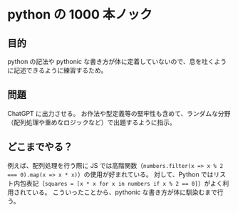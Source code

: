 # python の 1000 本ノック

## 目的

python の記法や pythonic な書き方が体に定着していないので、息を吐くように記述できるように練習するため。

## 問題

ChatGPT に出力させる。
お作法や型定義等の堅牢性も含めて、ランダムな分野（配列処理や重めなロジックなど）で出題するように指示。

## どこまでやる？

例えば、配列処理を行う際に JS では高階関数（`numbers.filter(x => x % 2 === 0).map(x => x * x)`）の使用が好まれている。
対して、Python ではリスト内包表記（`squares = [x * x for x in numbers if x % 2 == 0]`）がよく利用されている。
こういったことから、pythonic な書き方が体に馴染むまで行う。
